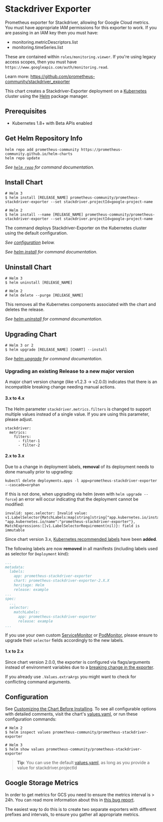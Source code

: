 # Stackdriver Exporter

Prometheus exporter for Stackdriver, allowing for Google Cloud metrics.
You must have appropriate IAM permissions for this exporter to work.
If you are passing in an IAM key then you must have:

* monitoring.metricDescriptors.list
* monitoring.timeSeries.list

These are contained within `roles/monitoring.viewer`.
If you're using legacy access scopes, then you must have `https://www.googleapis.com/auth/monitoring.read`.

Learn more: <https://github.com/prometheus-community/stackdriver_exporter>

This chart creates a Stackdriver-Exporter deployment on a
[Kubernetes](http://kubernetes.io) cluster using the [Helm](https://helm.sh)
package manager.

## Prerequisites

* Kubernetes 1.8+ with Beta APIs enabled

## Get Helm Repository Info

```console
helm repo add prometheus-community https://prometheus-community.github.io/helm-charts
helm repo update
```

_See [`helm repo`](https://helm.sh/docs/helm/helm_repo/) for command documentation._

## Install Chart

```console
# Helm 3
$ helm install [RELEASE_NAME] prometheus-community/prometheus-stackdriver-exporter --set stackdriver.projectId=google-project-name

# Helm 2
$ helm install --name [RELEASE_NAME] prometheus-community/prometheus-stackdriver-exporter --set stackdriver.projectId=google-project-name
```

The command deploys Stackdriver-Exporter on the Kubernetes cluster using the default configuration.

_See [configuration](#configuration) below._

_See [helm install](https://helm.sh/docs/helm/helm_install/) for command documentation._

## Uninstall Chart

```console
# Helm 3
$ helm uninstall [RELEASE_NAME]

# Helm 2
# helm delete --purge [RELEASE_NAME]
```

This removes all the Kubernetes components associated with the chart and deletes the release.

_See [helm uninstall](https://helm.sh/docs/helm/helm_uninstall/) for command documentation._

## Upgrading Chart

```console
# Helm 3 or 2
$ helm upgrade [RELEASE_NAME] [CHART] --install
```

_See [helm upgrade](https://helm.sh/docs/helm/helm_upgrade/) for command documentation._

### Upgrading an existing Release to a new major version

A major chart version change (like v1.2.3 -> v2.0.0) indicates that there is an incompatible breaking change needing manual actions.

#### 3.x to 4.x

The Helm parameter `stackdriver.metrics.filters` is changed to support multiple values instead of a single value. If you are using this parameter, please adjust.

```console
stackdriver:
  metrics:
    filters:
      - filter-1
      - filter-2
```

#### 2.x to 3.x

Due to a change in deployment labels, **removal** of its deployment needs to done manually prior to upgrading:

```console
kubectl delete deployments.apps -l app=prometheus-stackdriver-exporter --cascade=orphan
```

If this is not done, when upgrading via helm (even with `helm upgrade --force`) an error will occur indicating that the deployment cannot be modified:

```console
invalid: spec.selector: Invalid value: v1.LabelSelector{MatchLabels:map[string]string{"app.kubernetes.io/instance":"example", "app.kubernetes.io/name":"prometheus-stackdriver-exporter"}, MatchExpressions:[]v1.LabelSelectorRequirement(nil)}: field is immutable
```

Since chart version 3.x, [Kubernetes recommended labels](https://kubernetes.io/docs/concepts/overview/working-with-objects/common-labels/) have been **added**.

The following labels are now **removed** in all manifests (including labels used as selector for `Deployment` kind):

```yaml
...
metadata:
  labels:
    app: prometheus-stackdriver-exporter
    chart: prometheus-stackdriver-exporter-2.X.X
    heritage: Helm
    release: example
...
spec:
  ...
  selector:
    matchLabels:
      app: prometheus-stackdriver-exporter
      release: example
...
```

If you use your own custom [ServiceMonitor](https://github.com/prometheus-operator/prometheus-operator/blob/main/Documentation/api-reference/api-reference/api.md#servicemonitor) or [PodMonitor](https://github.com/prometheus-operator/prometheus-operator/blob/main/Documentation/api-reference/api-reference/api.md#podmonitor), please ensure to upgrade their `selector` fields accordingly to the new labels.

#### 1.x to 2.x

Since chart version 2.0.0, the exporter is configured via flags/arguments instead of environment variables due to a [breaking change in the exporter](https://github.com/prometheus-community/stackdriver_exporter/pull/142).

If you already use `.Values.extraArgs` you might want to check for conflicting command arguments.

## Configuration

See [Customizing the Chart Before Installing](https://helm.sh/docs/intro/using_helm/#customizing-the-chart-before-installing).
To see all configurable options with detailed comments, visit the chart's [values.yaml](./values.yaml), or run these configuration commands:

```console
# Helm 2
$ helm inspect values prometheus-community/prometheus-stackdriver-exporter

# Helm 3
$ helm show values prometheus-community/prometheus-stackdriver-exporter
```

> **Tip**: You can use the default [values.yaml](values.yaml), as long as you provide a value for stackdriver.projectId

## Google Storage Metrics

In order to get metrics for GCS you need to ensure the metrics interval is >
24h.  You can read more information about this in [this bug
report](https://github.com/frodenas/stackdriver_exporter/issues/14).

The easiest way to do this is to create two separate exporters with different
prefixes and intervals, to ensure you gather all appropriate metrics.
